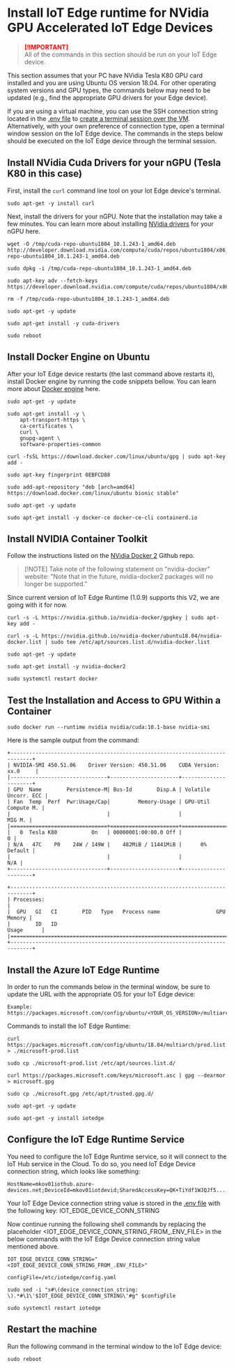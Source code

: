 # Install IoT Edge runtime for NVidia GPU Accelerated IoT Edge Devices

> <span style="color:red; font-weight:bold"> [!IMPORTANT] </span>  
> All of the commands in this section should be run on your IoT Edge device.

This section assumes that your PC have NVidia Tesla K80 GPU card installed and you are using Ubuntu OS version 18.04. For other operating system versions and GPU types, the commands below may need to be updated (e.g., find the appropriate GPU drivers for your Edge device).

If you are using a virtual machine, you can use the SSH connection string located in the [.env file](.env) to [create a terminal session over the VM](https://docs.microsoft.com/en-us/azure/virtual-machines/linux/mac-create-ssh-keys#ssh-into-your-vm). Alternatively, with your own preference of connection type, open a terminal window session on the IoT Edge device. The commands in the steps below should be executed on the IoT Edge device through the terminal session.

## Install NVidia Cuda Drivers for your nGPU (Tesla K80 in this case)
First, install the `curl` command line tool on your Iot Edge device's terminal.

```shell
sudo apt-get -y install curl
```

Next, install the drivers for your nGPU. Note that the installation may take a few minutes. You can learn more about installing [NVidia drivers](https://docs.microsoft.com/en-us/azure/virtual-machines/linux/n-series-driver-setup) for your nGPU here.


```shell
wget -O /tmp/cuda-repo-ubuntu1804_10.1.243-1_amd64.deb http://developer.download.nvidia.com/compute/cuda/repos/ubuntu1804/x86_64/cuda-repo-ubuntu1804_10.1.243-1_amd64.deb

sudo dpkg -i /tmp/cuda-repo-ubuntu1804_10.1.243-1_amd64.deb

sudo apt-key adv --fetch-keys https://developer.download.nvidia.com/compute/cuda/repos/ubuntu1804/x86_64/7fa2af80.pub 

rm -f /tmp/cuda-repo-ubuntu1804_10.1.243-1_amd64.deb

sudo apt-get -y update

sudo apt-get install -y cuda-drivers

sudo reboot
```

## Install Docker Engine on Ubuntu
After your IoT Edge device restarts (the last command above restarts it), install Docker engine by running the code snippets bellow. You can learn more about [Docker engine](https://docs.docker.com/engine/install/ubuntu/) here.

```shell
sudo apt-get -y update

sudo apt-get install -y \
    apt-transport-https \
    ca-certificates \
    curl \
    gnupg-agent \
    software-properties-common

curl -fsSL https://download.docker.com/linux/ubuntu/gpg | sudo apt-key add -

sudo apt-key fingerprint 0EBFCD88

sudo add-apt-repository "deb [arch=amd64] https://download.docker.com/linux/ubuntu bionic stable"

sudo apt-get -y update

sudo apt-get install -y docker-ce docker-ce-cli containerd.io
```

## Install NVIDIA Container Toolkit
Follow the instructions listed on the [NVidia Docker 2](https://github.com/NVIDIA/nvidia-docker#upgrading-with-nvidia-docker2-deprecated) Github repo.

> <span>[!NOTE]</span>
> Take note of the following statement on "nvidia-docker" website:
> "Note that in the future, nvidia-docker2 packages will no longer be supported."

Since current version of IoT Edge Runtime (1.0.9) supports this V2, we are going with it for now.

```shell
curl -s -L https://nvidia.github.io/nvidia-docker/gpgkey | sudo apt-key add -

curl -s -L https://nvidia.github.io/nvidia-docker/ubuntu18.04/nvidia-docker.list | sudo tee /etc/apt/sources.list.d/nvidia-docker.list

sudo apt-get -y update

sudo apt-get install -y nvidia-docker2

sudo systemctl restart docker
```

## Test the Installation and Access to GPU Within a Container
<!-- # sudo docker run --gpus all nvidia/cuda:10.1-base nvidia-smi -->
```shell
sudo docker run --runtime nvidia nvidia/cuda:10.1-base nvidia-smi
```
Here is the sample output from the command:
```
+-----------------------------------------------------------------------------+ 
| NVIDIA-SMI 450.51.06    Driver Version: 450.51.06    CUDA Version: xx.0     | 
|-------------------------------+----------------------+----------------------+ 
| GPU  Name        Persistence-M| Bus-Id        Disp.A | Volatile Uncorr. ECC | 
| Fan  Temp  Perf  Pwr:Usage/Cap|         Memory-Usage | GPU-Util  Compute M. | 
|                               |                      |               MIG M. | 
|===============================+======================+======================| 
|   0  Tesla K80           On   | 00000001:00:00.0 Off |                    0 | 
| N/A   47C    P0    24W / 149W |    482MiB / 11441MiB |      0%      Default | 
|                               |                      |                  N/A | 
+-------------------------------+----------------------+----------------------+ 

+-----------------------------------------------------------------------------+ 
| Processes:                                                                  | 
|  GPU   GI   CI        PID   Type   Process name                  GPU Memory | 
|        ID   ID                                                   Usage      | 
|=============================================================================| 
+-----------------------------------------------------------------------------+ 
```
## Install the Azure IoT Edge Runtime
In order to run the commands below in the terminal window, be sure to update the URL with the appropriate OS for your IoT Edge device:  

```
Example:
https://packages.microsoft.com/config/ubuntu/<YOUR_OS_VERSION>/multiarch/prod.list
```

Commands to install the IoT Edge Runtime:

```shell
curl https://packages.microsoft.com/config/ubuntu/18.04/multiarch/prod.list > ./microsoft-prod.list

sudo cp ./microsoft-prod.list /etc/apt/sources.list.d/

curl https://packages.microsoft.com/keys/microsoft.asc | gpg --dearmor > microsoft.gpg

sudo cp ./microsoft.gpg /etc/apt/trusted.gpg.d/

sudo apt-get -y update

sudo apt-get -y install iotedge
```

## Configure the IoT Edge Runtime Service
You need to configure the IoT Edge Runtime service, so it will connect to the IoT Hub service in the Cloud. To do so, you need IoT Edge Device connection string, which looks like something:  

```
HostName=mkov01iothub.azure-devices.net;DeviceId=mkov01iotdevid;SharedAccessKey=QK+TiYdf1WJQJf5..........oczt1S634yI=  
```  

Your IoT Edge Device connection string value is stored in the [.env file](.env) with the following key: IOT_EDGE_DEVICE_CONN_STRING   

Now continue running the following shell commands by replacing the placeholder <IOT_EDGE_DEVICE_CONN_STRING_FROM_.ENV_FILE> in the below commands with the IoT Edge Device connection string value mentioned above.

```shell
IOT_EDGE_DEVICE_CONN_STRING="<IOT_EDGE_DEVICE_CONN_STRING_FROM_.ENV_FILE>"

configFile=/etc/iotedge/config.yaml

sudo sed -i "s#\(device_connection_string: \).*#\1\'$IOT_EDGE_DEVICE_CONN_STRING\'#g" $configFile

sudo systemctl restart iotedge
```  

## Restart the machine
Run the following command in the terminal window to the IoT Edge device:

```shell
sudo reboot
```
